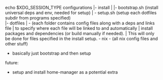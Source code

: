 echo $XDG_SESSION_TYPE
configurations
|- install
|  |- bootstrap.sh  (install universal deps and env, needed for setup)
|  \- setup.sh      (setup each dotfiles subdir from programs specified)  
|- dotfiles
|  \- (each folder contains config files along with a deps and links file
|      to specify where each file will be linked to and automatically
|      install packages and dependencies (or build manually if needed).
|      This will only be done for files specified in the install setup.
\- nix
   \- (all nix config files and other stuff)


- basically just bootstrap and then setup

future:
- setup and install home-manager as a potential extra
